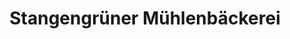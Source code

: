 ---
title: "Stangengrüner Mühlenbäckerei"
url: /brand-erbisdorf/stangengruener-muehlenbaeckerei/
shop: Bäckerei
---